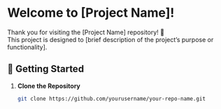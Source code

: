 # Welcome to [Project Name]!

Thank you for visiting the [Project Name] repository! 🎉  
This project is designed to [brief description of the project’s purpose or functionality].  

## 🚀 Getting Started

1. **Clone the Repository**  
   ```bash
   git clone https://github.com/yourusername/your-repo-name.git
